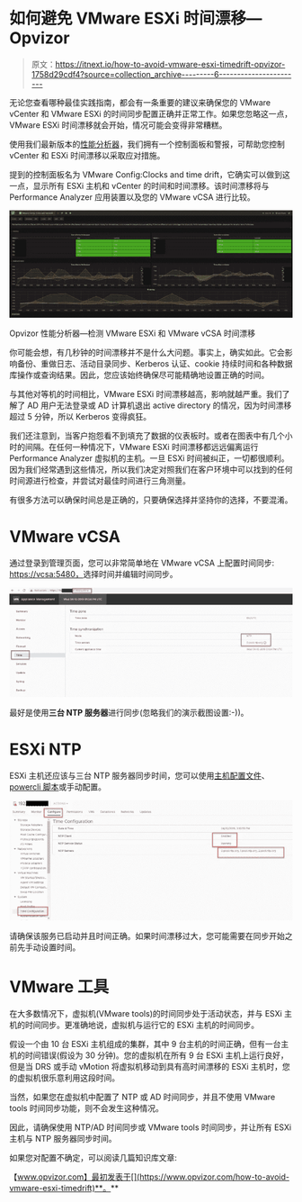 # 如何避免 VMware ESXi 时间漂移— Opvizor

> 原文：<https://itnext.io/how-to-avoid-vmware-esxi-timedrift-opvizor-1758d29cdf4?source=collection_archive---------6----------------------->

无论您查看哪种最佳实践指南，都会有一条重要的建议来确保您的 VMware vCenter 和 VMware ESXi 的时间同步配置正确并正常工作。如果您忽略这一点，VMware ESXi 时间漂移就会开始，情况可能会变得非常糟糕。

使用我们最新版本的[性能分析器](https://www.opvizor.com)，我们拥有一个控制面板和警报，可帮助您控制 vCenter 和 ESXi 时间漂移以采取应对措施。

提到的控制面板名为 VMware Config:Clocks and time drift，它确实可以做到这一点，显示所有 ESXi 主机和 vCenter 的时间和时间漂移。该时间漂移将与 Performance Analyzer 应用装置以及您的 VMware vCSA 进行比较。

![](img/c70c6aa3b1876e2efd9909bf8bde9822.png)

Opvizor 性能分析器—检测 VMware ESXi 和 VMware vCSA 时间漂移

你可能会想，有几秒钟的时间漂移并不是什么大问题。事实上，确实如此。它会影响备份、重做日志、活动目录同步、Kerberos 认证、cookie 持续时间和各种数据库操作或查询结果。因此，您应该始终确保尽可能精确地设置正确的时间。

与其他对等机的时间相比，VMware ESXi 时间漂移越高，影响就越严重。我们了解了 AD 用户无法登录或 AD 计算机退出 active directory 的情况，因为时间漂移超过 5 分钟，所以 Kerberos 变得疯狂。

我们还注意到，当客户抱怨看不到填充了数据的仪表板时。或者在图表中有几个小时的间隔。在任何一种情况下，VMware ESXi 时间漂移都远远偏离运行 Performance Analyzer 虚拟机的主机。一旦 ESXi 时间被纠正，一切都很顺利。因为我们经常遇到这些情况，所以我们决定对照我们在客户环境中可以找到的任何时间源进行检查，并尝试对最佳时间进行三角测量。

有很多方法可以确保时间总是正确的，只要确保选择并坚持你的选择，不要混淆。

# VMware vCSA

通过登录到管理页面，您可以非常简单地在 VMware vCSA 上配置时间同步: [https://vcsa:5480，](https://vcsa:5480,)选择时间并编辑时间同步。

![](img/37c61b15844ac53abd7447f1f22c9d5f.png)

最好是使用**三台 NTP 服务器**进行同步(忽略我们的演示截图设置:-))。

# ESXi NTP

ESXi 主机还应该与三台 NTP 服务器同步时间，您可以使用[主机配置文件](https://docs.vmware.com/en/VMware-vSphere/6.7/com.vmware.esxi.install.doc/GUID-77D10F4D-50FE-4BA6-B164-42D20D673F4F.html)、 [powercli 脚本](https://vtechdummies.wordpress.com/2017/10/22/powercli-scripts-to-check-and-configure-ntp-configuration-of-esxi-hosts/)或手动配置。

![](img/0fc42139e8b5a2143a454b0e05b0ee2b.png)

请确保该服务已启动并且时间正确。如果时间漂移过大，您可能需要在同步开始之前先手动设置时间。

# VMware 工具

在大多数情况下，虚拟机(VMware tools)的时间同步处于活动状态，并与 ESXi 主机的时间同步。更准确地说，虚拟机与运行它的 ESXi 主机的时间同步。

假设一个由 10 台 ESXi 主机组成的集群，其中 9 台主机的时间正确，但有一台主机的时间错误(假设为 30 分钟)。您的虚拟机在所有 9 台 ESXi 主机上运行良好，但是当 DRS 或手动 vMotion 将虚拟机移动到具有高时间漂移的 ESXi 主机时，您的虚拟机很乐意利用这段时间。

当然，如果您在虚拟机中配置了 NTP 或 AD 时间同步，并且不使用 VMware tools 时间同步功能，则不会发生这种情况。

因此，请确保使用 NTP/AD 时间同步或 VMware tools 时间同步，并让所有 ESXi 主机与 NTP 服务器同步时间。

如果您对配置不确定，可以阅读几篇知识库文章:

【www.opvizor.com】最初发表于[](https://www.opvizor.com/how-to-avoid-vmware-esxi-timedrift)**。**